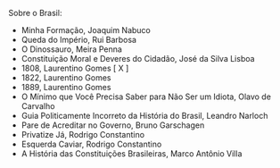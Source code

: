 Sobre o Brasil:
- Minha Formação, Joaquim Nabuco
- Queda do Império, Rui Barbosa
- O Dinossauro, Meira Penna
- Constituição Moral e Deveres do Cidadão, José da Silva Lisboa
- 1808, Laurentino Gomes [ X ]
- 1822, Laurentino Gomes
- 1889, Laurentino Gomes
- O Mínimo que Você Precisa Saber para Não Ser um Idiota, Olavo de Carvalho
- Guia Politicamente Incorreto da História do Brasil, Leandro Narloch
- Pare de Acreditar no Governo, Bruno Garschagen
- Privatize Já, Rodrigo Constantino
- Esquerda Caviar, Rodrigo Constantino
- A História das Constituições Brasileiras, Marco Antônio Villa
